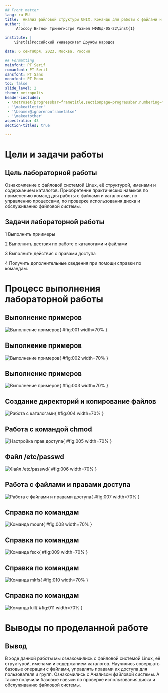 ```yaml
---
## Front matter
lang: ru-RU
title:  Анализ файловой структуры UNIX. Команды для работы с файлами и каталогами
author: |
	 Агоссоу Вигнон Тримегистре Разиел НФИбд-05-22\inst{1}

institute: |
	\inst{1}Российский Университет Дружбы Народов

date: 6 сентября, 2023, Москва, Россия

## Formatting
mainfont: PT Serif
romanfont: PT Serif
sansfont: PT Sans
monofont: PT Mono
toc: false
slide_level: 2
theme: metropolis
header-includes: 
 - \metroset{progressbar=frametitle,sectionpage=progressbar,numbering=fraction}
 - '\makeatletter'
 - '\beamer@ignorenonframefalse'
 - '\makeatother'
aspectratio: 43
section-titles: true

---
```


# Цели и задачи работы

## Цель лабораторной работы

Ознакомление с файловой системой Linux, её структурой, именами и содержанием каталогов. Приобретение практических навыков по применению команд для работы с файлами и каталогами, по управлению процессами, по проверке использования диска и обслуживанию файловой системы.

## Задачи лабораторной работы

1 Выполнить приимеры

2 Выполнить дествия по работе с каталогами и файлами

3 Выполнить действия с правами доступа

4 Получить дополнительные сведения при помощи справки по командам.

# Процесс выполнения лабораторной работы

## Выполнение примеров

![Выполнение примеров](image/01.png){ #fig:001 width=70% }

## Выполнение примеров

![Выполнение примеров](image/02.png){ #fig:002 width=70% }

## Выполнение примеров

![Выполнение примеров](image/03.png){ #fig:003 width=70% }

## Создание директорий и копирование файлов

![Работа с каталогами](image/04.png){ #fig:004 width=70% }

## Работа с командой chmod

![Настройка прав доступа](image/05.png){ #fig:005 width=70% }

## Файл /etc/passwd

![Файл /etc/passwd](image/06.png){ #fig:006 width=70% }

## Работа с файлами и правами доступа

![Работа с файлами и правами доступа](image/07.png){ #fig:007 width=70% }

## Справка по командам

![Команда mount](image/08.png){ #fig:008 width=70% }

## Справка по командам

![Команда fsck](image/09.png){ #fig:009 width=70% }

## Справка по командам

![Команда mkfs](image/10.png){ #fig:010 width=70% }

## Справка по командам

![Команда kill](image/11.png){ #fig:011 width=70% }

# Выводы по проделанной работе

## Вывод

В ходе данной работы мы ознакомились с файловой системой Linux, её структурой, именами и содержанием каталогов. Научились совершать базовые операции с файлами, управлять правами их доступа для пользователя и групп. Ознакомились с Анализом файловой системы. А также получили базовые навыки по проверке использования диска и обслуживанию файловой системы.


